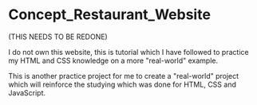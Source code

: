 # Concept_Restaurant_Website

(THIS NEEDS TO BE REDONE)

I do not own this website, this is tutorial which I have followed to practice my HTML and CSS knowledge on a more "real-world" example.

This is another practice project for me to create a "real-world" project which will reinforce the studying which was done for HTML, CSS and JavaScript.
